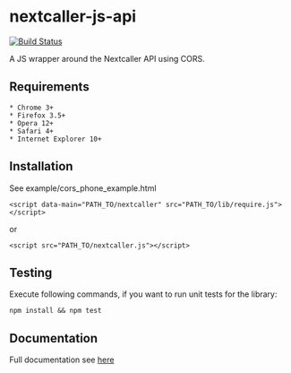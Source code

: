 nextcaller-js-api
=====================

[![Build Status](https://travis-ci.org/Nextcaller/nextcaller-js-api.svg?branch=master)](https://travis-ci.org/Nextcaller/nextcaller-js-api)

A JS wrapper around the Nextcaller API using CORS.

Requirements
------------

    * Chrome 3+
    * Firefox 3.5+
    * Opera 12+
    * Safari 4+
    * Internet Explorer 10+

Installation
------------

See example/cors\_phone\_example.html
    
    <script data-main="PATH_TO/nextcaller" src="PATH_TO/lib/require.js"></script>

or

    <script src="PATH_TO/nextcaller.js"></script>

Testing
-------

Execute following commands, if you want to run unit tests for the library:

    npm install && npm test

Documentation
--------------

Full documentation see [here](https://nextcaller.com/documentation/#/getting-started/js)
